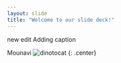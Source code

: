 ```yaml
---
layout: slide
title: "Welcome to our slide deck!"
---
```



new edit
Adding caption



Mounavi
![dinotocat](https://octodex.github.com/images/dinotocat.png)
{: .center}
